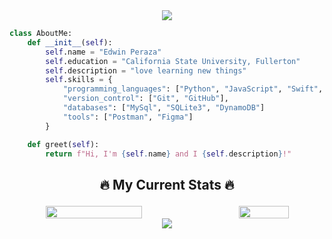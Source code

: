 <!-- top banner -->
<div align="center">
  <img src="https://capsule-render.vercel.app/api?type=waving&height=270&color=gradient&text=Hey%20there,%20I'm%20Edwin&section=header&textBg=false&fontAlignY=48&animation=twinkling&desc=🍣%20🎢%20🍿%20🕹️%20🍦%20🏓%20🍕&descAlign=78&descAlignY=62&descSize=19"/>
</div>

```python
class AboutMe:
    def __init__(self):
        self.name = "Edwin Peraza"
        self.education = "California State University, Fullerton"
        self.description = "love learning new things"
        self.skills = {
            "programming_languages": ["Python", "JavaScript", "Swift", "C++"],
            "version_control": ["Git", "GitHub"],
            "databases": ["MySql", "SQLite3", "DynamoDB"]
            "tools": ["Postman", "Figma"]
        }

    def greet(self):
        return f"Hi, I'm {self.name} and I {self.description}!"
```

## <p align="center">🔥 My Current Stats 🔥</p>

<!-- <img src="https://github.com/MLX15/MLX15/blob/master/a.gif"> -->
<!-- GitHub streak -->

<!-- [![GitHub Streak](https://streak-stats.demolab.com?user=edwinperaza99&theme=tokyonight)](https://git.io/streak-stats) -->

<!-- Most used languages -->

<!-- ![Top Langs](https://github-readme-stats.vercel.app/api/top-langs/?username=edwinperaza99&layout=compact&theme=tokyonight) -->

<div align="center" style="display: flex; justify-content: space-between; align-items: center; gap: 40px;">
    <!-- GitHub streak -->
    <img style="width: 57%" align="center" src="https://streak-stats.demolab.com?user=edwinperaza99&theme=tokyonight">
    <!-- Most used languages -->
    <img style="width: 41%" align="center" src="https://github-readme-stats.vercel.app/api/top-langs/?username=edwinperaza99&layout=compact&theme=tokyonight">
</div>

<!-- footer -->
<div align="center">
  <img src="https://capsule-render.vercel.app/api?type=waving&height=110&color=gradient&section=footer&textBg=false&fontAlignY=48&animation=twinkling&descAlign=78&descAlignY=62&descSize=19"/>
</div>
